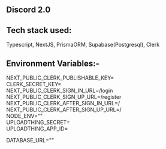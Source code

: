 ## Discord 2.0

## Tech stack used:

Typescript, NextJS, PrismaORM, Supabase(Postgresql), Clerk

## Environment Variables:-

NEXT_PUBLIC_CLERK_PUBLISHABLE_KEY= <br/>
CLERK_SECRET_KEY= <br/>
NEXT_PUBLIC_CLERK_SIGN_IN_URL=/login <br/>
NEXT_PUBLIC_CLERK_SIGN_UP_URL=/register <br/>
NEXT_PUBLIC_CLERK_AFTER_SIGN_IN_URL=/ <br/>
NEXT_PUBLIC_CLERK_AFTER_SIGN_UP_URL=/ <br/>
NODE_ENV="" <br/>
UPLOADTHING_SECRET= <br/>
UPLOADTHING_APP_ID= <br/>

DATABASE_URL=""
